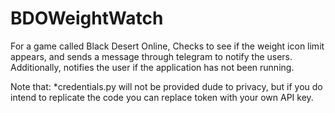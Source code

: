# BDOWeightWatch

For a game called Black Desert Online, Checks to see if the weight icon limit appears, and sends a message through telegram to notify the users.
Additionally, notifies the user if the application has not been running.



Note that: *credentials.py will not be provided dude to privacy,
but if you do intend to replicate the code you can replace token with your own API key.
